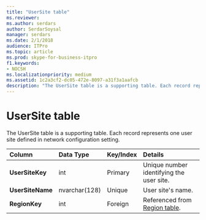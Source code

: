 ```yaml
---
title: "UserSite table"
ms.reviewer: 
ms.author: serdars
author: SerdarSoysal
manager: serdars
ms.date: 2/1/2018
audience: ITPro
ms.topic: article
ms.prod: skype-for-business-itpro
f1.keywords:
- NOCSH
ms.localizationpriority: medium
ms.assetid: 1c2a3cf2-dc05-472e-8097-a31f3a1aafcb
description: "The UserSite table is a supporting table. Each record represents one user site defined in network configuration setting."
---
```


# UserSite table
 
The UserSite table is a supporting table. Each record represents one user site defined in network configuration setting.
  
|**Column**|**Data Type**|**Key/Index**|**Details**|
|:-----|:-----|:-----|:-----|
|**UserSiteKey** <br/> |int  <br/> |Primary  <br/> |Unique number identifying the user site.  <br/> |
|**UserSiteName** <br/> |nvarchar(128)  <br/> |Unique  <br/> |User site's name.  <br/> |
|**RegionKey** <br/> |int  <br/> |Foreign  <br/> |Referenced from [Region table](region.md).  <br/> |
   


